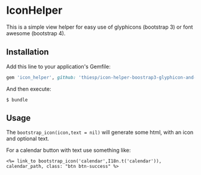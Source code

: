 # IconHelper

This is a simple view helper for easy use of glyphicons (bootstrap 3) or font awesome (bootstrap 4).

## Installation

Add this line to your application's Gemfile:

```ruby
gem 'icon_helper', github: 'thiesp/icon-helper-boostrap3-glyphicon-and-bootstrap4-font-awesome'
```

And then execute:

    $ bundle

## Usage

The `bootstrap_icon(icon,text = nil)` will generate some html, with an icon and optional text.

For a calendar button with text use something like:

```
<%= link_to bootstrap_icon('calendar',I18n.t('calendar')), calendar_path, class: "btn btn-success" %> 
```